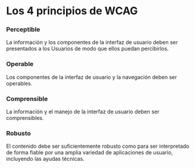 # Los 4 principios de WCAG

### Perceptible

La información y los componentes de la interfaz de usuario deben ser presentados a los Usuarios de modo que ellos puedan percibirlos.

### Operable

Los componentes de la interfaz de usuario y la navegación deben ser operables.

### Comprensible

La información y el manejo de la interfaz de usuario deben ser comprensibles.

### Robusto

El contenido debe ser suficientemente robusto como para ser interpretado de forma fiable por una amplia variedad de aplicaciones de usuario, incluyendo las ayudas técnicas.

